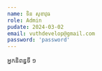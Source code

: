 ```yaml
---
name: ទិន សុខាវុធ
role: Admin
pudate: 2024-03-02
email: vuthdevelop@gmail.com
password: 'password'
---
```

<!--src/content/authors/tin-sokhavuth.md-->

​​​​​​​​អ្នកនិពន្ធ​ទី ១